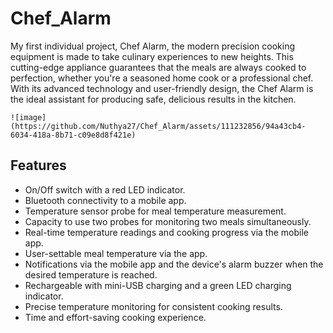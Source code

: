 # Chef_Alarm

My first individual project, Chef Alarm, the modern precision cooking equipment is made to take culinary experiences to new heights. This cutting-edge appliance guarantees that the meals are always cooked to perfection, whether you're a seasoned home cook or a professional chef. With its advanced technology and user-friendly design, the Chef Alarm is the ideal assistant for producing safe, delicious results in the kitchen.

    ![image](https://github.com/Nuthya27/Chef_Alarm/assets/111232856/94a43cb4-6034-418a-8b71-c09e8d8f421e)

## Features

  * On/Off switch with a red LED indicator.
  * Bluetooth connectivity to a mobile app.
  * Temperature sensor probe for meal temperature measurement.
  * Capacity to use two probes for monitoring two meals simultaneously.
  * Real-time temperature readings and cooking progress via the mobile app.
  * User-settable meal temperature via the app.
  * Notifications via the mobile app and the device's alarm buzzer when the desired temperature is reached.
  * Rechargeable with mini-USB charging and a green LED charging indicator.
  * Precise temperature monitoring for consistent cooking results.
  * Time and effort-saving cooking experience.
